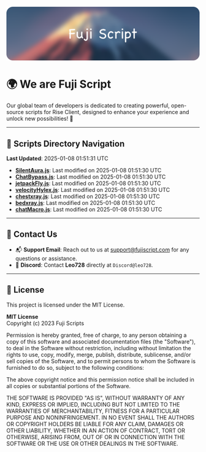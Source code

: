 ![Banner](.github/b.webp)

# 🌍 **We are Fuji Script**

Our global team of developers is dedicated to creating powerful, open-source scripts for Rise Client, designed to enhance your experience and unlock new possibilities! 🌟

---
<!-- SCRIPTS_NAVIGATION_START -->
## 📂 **Scripts Directory Navigation**

**Last Updated**: 2025-01-08 01:51:31 UTC

- **[SilentAura.js](scripts/SilentAura.js)**: Last modified on 2025-01-08 01:51:30 UTC
- **[ChatBypass.js](scripts/ChatBypass.js)**: Last modified on 2025-01-08 01:51:30 UTC
- **[jetpackFly.js](scripts/jetpackFly.js)**: Last modified on 2025-01-08 01:51:30 UTC
- **[velocityHylex.js](scripts/velocityHylex.js)**: Last modified on 2025-01-08 01:51:30 UTC
- **[chestxray.js](scripts/chestxray.js)**: Last modified on 2025-01-08 01:51:30 UTC
- **[bedxray.js](scripts/bedxray.js)**: Last modified on 2025-01-08 01:51:30 UTC
- **[chatMacro.js](scripts/chatMacro.js)**: Last modified on 2025-01-08 01:51:30 UTC

<!-- SCRIPTS_NAVIGATION_END -->

---

## 💬 **Contact Us**  
- 📬 **Support Email**: Reach out to us at [support@fujiscript.com](mailto:support@fujiscript.com) for any questions or assistance.  
- 💬 **Discord**: Contact **Leo728** directly at `Discord@leo728`.

---

## 📜 **License**

This project is licensed under the MIT License.  

**MIT License**  
Copyright (c) 2023 Fuji Scripts  

Permission is hereby granted, free of charge, to any person obtaining a copy of this software and associated documentation files (the "Software"), to deal in the Software without restriction, including without limitation the rights to use, copy, modify, merge, publish, distribute, sublicense, and/or sell copies of the Software, and to permit persons to whom the Software is furnished to do so, subject to the following conditions:  

The above copyright notice and this permission notice shall be included in all copies or substantial portions of the Software.  

THE SOFTWARE IS PROVIDED "AS IS", WITHOUT WARRANTY OF ANY KIND, EXPRESS OR IMPLIED, INCLUDING BUT NOT LIMITED TO THE WARRANTIES OF MERCHANTABILITY, FITNESS FOR A PARTICULAR PURPOSE AND NONINFRINGEMENT. IN NO EVENT SHALL THE AUTHORS OR COPYRIGHT HOLDERS BE LIABLE FOR ANY CLAIM, DAMAGES OR OTHER LIABILITY, WHETHER IN AN ACTION OF CONTRACT, TORT OR OTHERWISE, ARISING FROM, OUT OF OR IN CONNECTION WITH THE SOFTWARE OR THE USE OR OTHER DEALINGS IN THE SOFTWARE.  

